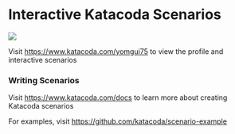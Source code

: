 # Interactive Katacoda Scenarios

[![](http://shields.katacoda.com/katacoda/yomgui75/count.svg)](https://www.katacoda.com/yomgui75 "Get your profile on Katacoda.com")

Visit https://www.katacoda.com/yomgui75 to view the profile and interactive scenarios

### Writing Scenarios
Visit https://www.katacoda.com/docs to learn more about creating Katacoda scenarios

For examples, visit https://github.com/katacoda/scenario-example
